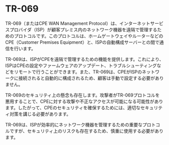 # TR-069

TR-069（またはCPE WAN Management Protocol）は、インターネットサービスプロバイダ（ISP）が顧客プレミス内のネットワーク機器を遠隔で管理するためのプロトコルです。このプロトコルは、ホームゲートウェイやルーターなどのCPE（Customer Premises Equipment）と、ISPの自動構成サーバーとの間で通信を行います。

TR-069は、ISPがCPEを遠隔で管理するための機能を提供します。これにより、ISPはCPEの設定やファームウェアのアップデート、トラブルシューティングなどをリモートで行うことができます。また、TR-069は、CPEがISPのネットワークに接続されると自動的に構成されるため、顧客は手動で設定する必要がありません。

TR-069のセキュリティ上の懸念も存在します。攻撃者がTR-069プロトコルを悪用することで、CPEに対する攻撃や不正なアクセスが可能になる可能性があります。したがって、CPEのセキュリティを確保するためには、適切なセキュリティ対策を講じる必要があります。

TR-069は、ISPが効率的にネットワーク機器を管理するための重要なプロトコルですが、セキュリティ上のリスクも存在するため、慎重に使用する必要があります。
